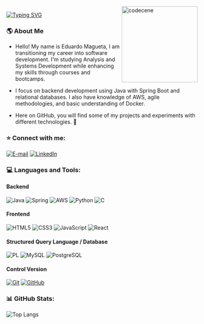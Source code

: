 <img align="right" width="200" src="https://i.pinimg.com/originals/61/71/81/6171819be4c31993357d758196c75701.gif" alt="codecene">

[![Typing SVG](https://readme-typing-svg.herokuapp.com?font=Josefin+Sans&weight=500&size=20&pause=600&color=AA42F7&width=435&lines=Welcome+to+my+GitHub!;Nice+to+meet+you!;My+name+is+Eduardo+Magueta!;A+software+developer+student)](https://git.io/typing-svg)

<h3 align="left">🌎 About Me</h3>

- Hello! My name is Eduardo Magueta, I am transitioning my career into software development. I'm studying Analysis and Systems Development while enhancing my skills through courses and bootcamps.

- I focus on backend development using Java with Spring Boot and relational databases. I also have knowledge of AWS, agile methodologies, and basic understanding of Docker.

- Here on GitHub, you will find some of my projects and experiments with different technologies. 🚀

<h3 align="left">⭐️ Connect with me:</h3>

[![E-mail](https://img.shields.io/badge/-Email-000?style=for-the-badge&logo=gmail&logoColor=AA42F7)](mailto:edumagueta@gmail.com)
[![LinkedIn](https://img.shields.io/badge/-LinkedIn-000?style=for-the-badge&logo=linkedin&logoColor=AA42F7)](https://www.linkedin.com/in/eduardo-magueta/)

<h3 align="left">💻 Languages and Tools:</h3>

<h4 align="left">Backend</h4>

![Java](https://img.shields.io/badge/java-000?style=for-the-badge&logo=openjdk&logoColor=AA42F7)
![Spring](https://img.shields.io/badge/Spring-000?style=for-the-badge&logo=spring&logoColor=AA42F7)
![AWS](https://img.shields.io/badge/aws-000?style=for-the-badge&logo=aws&logoColor=AA42F7)
![Python](https://img.shields.io/badge/python-000?style=for-the-badge&logo=python&logoColor=AA42F7)
![C](https://img.shields.io/badge/C-000?style=for-the-badge&logo=c&logoColor=AA42F7)

<h4 align="left">Frontend</h4>

![HTML5](https://img.shields.io/badge/HTML5-000?style=for-the-badge&logo=html5&logoColor=AA42F7)
![CSS3](https://img.shields.io/badge/CSS3-000?style=for-the-badge&logo=css3&logoColor=AA42F7)
![JavaScript](https://img.shields.io/badge/JavaScript-000?style=for-the-badge&logo=javascript&logoColor=AA42F7)
![React](https://img.shields.io/badge/React-000?style=for-the-badge&logo=react&logoColor=AA42F7)

<h4 align="left">Structured Query Language / Database</h4>

![PL](https://img.shields.io/badge/PL%2FSQL-000?style=for-the-badge&logo=oracle&logoColor=AA42F7)
![MySQL](https://img.shields.io/badge/MySQL-000?style=for-the-badge&logo=mysql&logoColor=AA42F7)
![PostgreSQL](https://img.shields.io/badge/PostgreSQL-000?style=for-the-badge&logo=postgresql&logoColor=AA42F7)

<h4 align="left">Control Version</h4>

[![Git](https://img.shields.io/badge/Git-000?style=for-the-badge&logo=git&logoColor=AA42F7)](https://git-scm.com/doc)
[![GitHub](https://img.shields.io/badge/GitHub-000?style=for-the-badge&logo=github&logoColor=AA42F7)](https://docs.github.com/) 

<h3 align="left">📊 GitHub Stats:</h3>

![Top Langs](https://github-readme-stats-git-masterrstaa-rickstaa.vercel.app/api/top-langs/?username=edumagueta&theme=transparent&bg_color=000&border_color=AA42F7&show_icons=true&icon_color=AA42F7&title_color=AA42F7&text_color=FFF)
